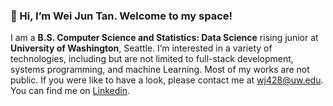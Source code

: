 ### 👋 Hi, I’m Wei Jun Tan. Welcome to my space!

I am a **B.S. Computer Science and Statistics: Data Science** rising junior at **University of Washington**, Seattle. I’m interested in a variety of technologies, including but are not limited to full-stack development, systems programming, and machine Learning. Most of my works are not public. If you were like to have a look, please contact me at wj428@uw.edu. You can find me on [Linkedin](https://www.linkedin.com/in/wei-jun-tan-2a7182201).
